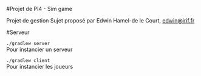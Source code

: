 #Projet de PI4 - Sim game

Projet de gestion
Sujet proposé par Edwin Hamel-de le Court, edwin@irif.fr

#Serveur

``./gradlew server`` <br>
Pour instancier un serveur

``./gradlew client`` <br>
Pour instancier les joueurs